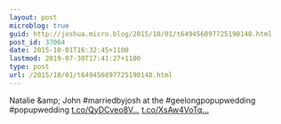 ```yaml
---
layout: post
microblog: true
guid: http://joshua.micro.blog/2015/10/01/t649456897725190148.html
post_id: 37064
date: 2015-10-01T16:32:45+1100
lastmod: 2019-07-30T17:41:27+1100
type: post
url: /2015/10/01/t649456897725190148.html
---
```

Natalie &amp;amp; John #marriedbyjosh at the #geelongpopupwedding #popupwedding [t.co/QyDCveo8V...](http://t.co/QyDCveo8VX) [t.co/XsAw4VoTq...](http://t.co/XsAw4VoTqC)

